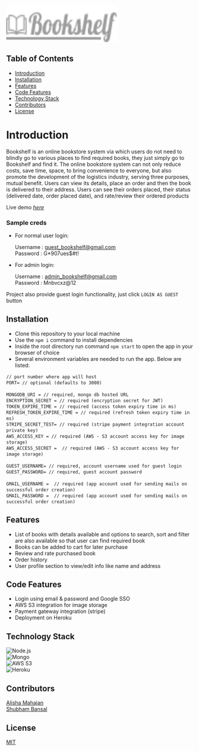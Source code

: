 <img src="./assets/bookshelf-logo.svg" alt="Bookshelf" width="300" height="100">

## Table of Contents

- [Introduction](#introduction)
- [Installation](#installation)
- [Features](#features)
- [Code Features](#code-features)
- [Technology Stack](#technology-stack)
- [Contributors](#contributors)
- [License](#license)
  
# Introduction

Bookshelf is an online bookstore system via which users do not need to blindly go to various places to find required books, they just simply go to Bookshelf and find it. The online bookstore system can not only reduce costs, save time, space, to bring convenience to everyone, but also promote the development of the logistics industry, serving three purposes, mutual benefit. Users can view its details, place an order and then the book is delivered to their address. Users can see their orders placed, their status (delivered date, order placed date), and rate/review their ordered products

Live demo [_here_](https://n11-bookshelf.netlify.app/)

### Sample creds

- For normal user login:  

    Username : guest_bookshelf@gmail.com \
    Password : G*907ues$#t!

- For admin login:

    Username : admin_bookshelf@gmail.com \
    Password : Mnbvcxz@12

Project also provide guest login functionality, just click `LOGIN AS GUEST` button

## Installation

- Clone this repository to your local machine
- Use the `npm i` command to install dependencies
- Inside the root directory run command `npm start` to open the app in your browser of choice
- Several environment variables are needed to run the app. Below are listed:

```plaintext
// port number where app will host
PORT= // optional (defaults to 3000)

MONGODB_URI = // required, mongo db hosted URL
ENCRYPTION_SECRET = // required (encryption secret for JWT)
TOKEN_EXPIRE_TIME = // required (access token expiry time in ms)
REFRESH_TOKEN_EXPIRE_TIME = // required (refresh token expiry time in ms)
STRIPE_SECRET_TEST= // required (stripe payment integration account private key)
AWS_ACCESS_KEY = // required (AWS - S3 account access key for image storage)
AWS_ACCESS_SECRET =  // required (AWS - S3 account access key for image storage)

GUEST_USERNAME= // required, account username used for guest login
GUEST_PASSWORD= // required, guest account password

GMAIL_USERNAME =  // required (app account used for sending mails on successful order creation)
GMAIL_PASSWORD =  // required (app account used for sending mails on successful order creation)

```

## Features

- List of books with details available and options to search, sort and filter are also available so that user can find required book
- Books can be added to cart for later purchase
- Review and rate purchased book
- Order history
- User profile section to view/edit info like name and address

## Code Features

- Login using email & password and Google SSO
- AWS S3 integration for image storage
- Payment gateway integration (stripe)
- Deployment on Heroku

## Technology Stack

![Node.js](https://img.shields.io/badge/Node.js-43853D?style=for-the-badge&logo=node.js&logoColor=white)\
![Mongo](https://img.shields.io/badge/MongoDB-4EA94B?style=for-the-badge&logo=mongodb&logoColor=white)\
![AWS S3](https://img.shields.io/badge/Amazon_AWS-232F3E?style=for-the-badge&logo=amazon-aws&logoColor=white)\
![Heroku](https://img.shields.io/badge/Heroku-430098?style=for-the-badge&logo=heroku&logoColor=white)

## Contributors

<a href="https://github.com/Alisha-Mahajan">Alisha Mahajan</a>\
<a href="https://github.com/SVB-knowmywork">Shubham Bansal</a>

## License

[MIT](/LICENSE)